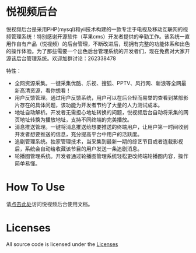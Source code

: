 悦视频后台
================
悦视频后台是采用PHP(mysql)和yii技术构建的一款专注于电视及移动互联网的视频管理系统！特别感谢开源软件（苹果cms）开发者提供的辛勤工作。该系统一直用作自有产品（悦视频）的后台管理，不断改进后，现拥有完整的功能体系和出色的操作体验。为了那些需要一个出色后台管理系统的开发者们，现在免费对大家开源该后台管理系统。欢迎加群讨论：262338478 

特性：

- 全网资源采集。一键采集优酷、乐视、搜狐、PPTV、风行网、新浪等全网最新高清资源，看你想看！
- 用户反馈管理。通过用户反馈系统，用户可以在后台轻而易举的查看到某部影片存在的具体问题，该功能为开发者节约了大量的人力测试成本。
- 地址自动解析。开发者无需担心地址转换的问题，悦视频后台自动将采集的网页地址转换为播放地址，支持不同终端的完美播放。
- 消息推送管理。一键将消息推送给想要推送的终端用户，让用户第一时间收到开发者想要推送的信息，充分提高平台中用户的活跃度。
- 追剧管理系统。独家管理技术，当采集到最新一期的综艺节目或者连载影视后，系统会自动给收藏该节目的用户发送一条追剧消息。
- 轮播图管理系统。开发者通过轮播图管理系统轻松更改终端轮播图内容，操作简单易懂。


How To Use
================
请[点击此处](http://upgrade.joyplus.tv/opensource/joyplusPDF.pdf)访问悦视频后台使用文档。

Licenses
================
All source code is licensed under the [Licenses](https://github.com/joyplus/joyplus-cms/raw/master/Licenses)

